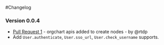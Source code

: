 #Changelog

### Version 0.0.4

- [Pull Request 1](https://github.com/huynhquancam/docebo_ruby/pull/1) - orgchart apis added to create nodes - by @rtdp
- Add `User.authenticate`, `User.sso_url`, `User.check_username` supports.
